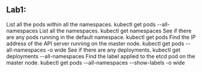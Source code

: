 
Lab1:
-----
 
List all the pods within all the namespaces.
    kubectl get pods --all-namespaces
List all the namespaces.
    kubectl get namespaces
See if there are any pods running in the default namespace.
    kubectl get pods
Find the IP address of the API server running on the master node.
    kubectl get pods --all-namespaces -o wide
See if there are any deployments.
    kubectl get deployments --all-namespaces
Find the label applied to the etcd pod on the master node.
    kubectl get pods --all-namespaces --show-labels -o wide
